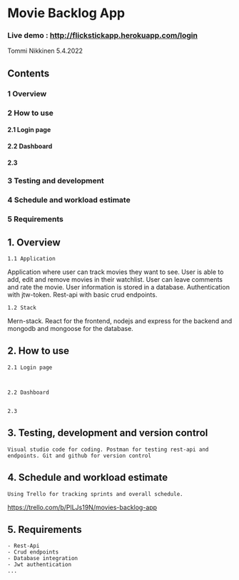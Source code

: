 # Movie Backlog App
### Live demo : http://flickstickapp.herokuapp.com/login
Tommi Nikkinen
5.4.2022

## Contents

### 1 Overview	
### 2 How to use	
#### 2.1 Login page	
#### 2.2 Dashboard	
#### 2.3	
### 3 Testing and development	
### 4 Schedule and workload estimate	
### 5 Requirements	


## 1. Overview
	1.1 Application
Application where user can track movies they want to see. User is able to add, edit and remove movies in their watchlist. User can leave comments and rate the movie. User information is stored in a database. Authentication with jtw-token. Rest-api with basic crud endpoints.

	1.2 Stack
	
Mern-stack. React for the frontend, nodejs and express for the backend and mongodb and mongoose for the database. 


## 2. How to use
	2.1 Login page



	2.2 Dashboard


	2.3 



## 3. Testing, development and version control

	Visual studio code for coding. Postman for testing rest-api and endpoints. Git and github for version control

## 4. Schedule and workload estimate

	Using Trello for tracking sprints and overall schedule.
	
https://trello.com/b/PlLJs19N/movies-backlog-app


## 5. Requirements

	- Rest-Api
	- Crud endpoints
	- Database integration
	- Jwt authentication
	...

